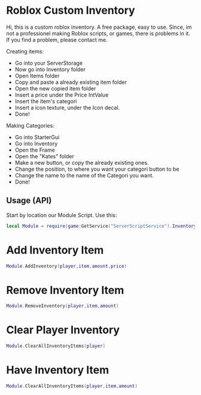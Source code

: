 # Roblox Custom Inventory

Hi, this is a custom roblox inventory. A free package, easy to use.
Since, im not a professionel making Roblox scripts, or games, there is problems in it.
If you find a problem, please contact me.

Creating items: 
- Go into your ServerStorage
- Now go into Inventory folder
- Open Items folder 
- Copy and paste a already existing item folder
- Open the new copied item folder
- Insert a price under the Price IntValue
- Insert the item's categori
- Insert a icon texture, under the Icon decal.
- Done!

Making Categories:
- Go into StarterGui
- Go into Inventory
- Open the Frame
- Open the "Kates" folder
- Make a new button, or copy the already existing ones.
- Change the position, to where you want your categori button to be
- Change the name to the name of the Categori you want.
- Done!

## Usage (API)

Start by location our Module Script.
Use this:
```lua
local Module = require(game:GetService("ServerScriptService").Inventory.Module)
```

# Add Inventory Item
```lua
Module.AddInventory(player,item,amount,price)
```

# Remove Inventory Item
```lua
Module.RemoveInventory(player,item,amount)
```

# Clear Player Inventory
```lua
Module.ClearAllInventoryItems(player)
```

# Have Inventory Item
```lua
Module.ClearAllInventoryItems(player,item,amount)
```
